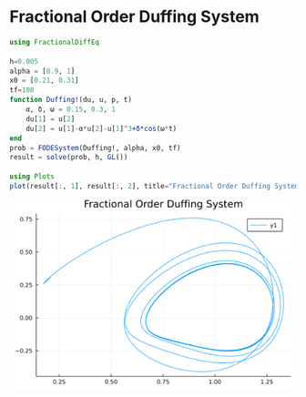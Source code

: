 # Fractional Order Duffing System

```julia
using FractionalDiffEq

h=0.005
alpha = [0.9, 1]
x0 = [0.21, 0.31]
tf=100
function Duffing!(du, u, p, t)
    α, δ, ω = 0.15, 0.3, 1
    du[1] = u[2]
    du[2] = u[1]-α*u[2]-u[1]^3+δ*cos(ω*t)
end
prob = FODESystem(Duffing!, alpha, x0, tf)
result = solve(prob, h, GL())

using Plots
plot(result[:, 1], result[:, 2], title="Fractional Order Duffing System")
```

![Duffing](./assets/Duffing.png)